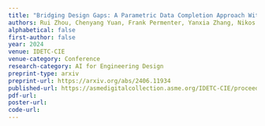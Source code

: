 ```yaml
---
title: "Bridging Design Gaps: A Parametric Data Completion Approach With Graph-Guided Diffusion Models"
authors: Rui Zhou, Chenyang Yuan, Frank Permenter, Yanxia Zhang, Nikos Arechiga, Matt Klenk, Faez Ahmed
alphabetical: false
first-author: false
year: 2024
venue: IDETC-CIE
venue-category: Conference
research-category: AI for Engineering Design
preprint-type: arxiv
preprint-url: https://arxiv.org/abs/2406.11934
published-url: https://asmedigitalcollection.asme.org/IDETC-CIE/proceedings-abstract/IDETC-CIE2024/88360/1208855
pdf-url:
poster-url:
code-url:
---
```

